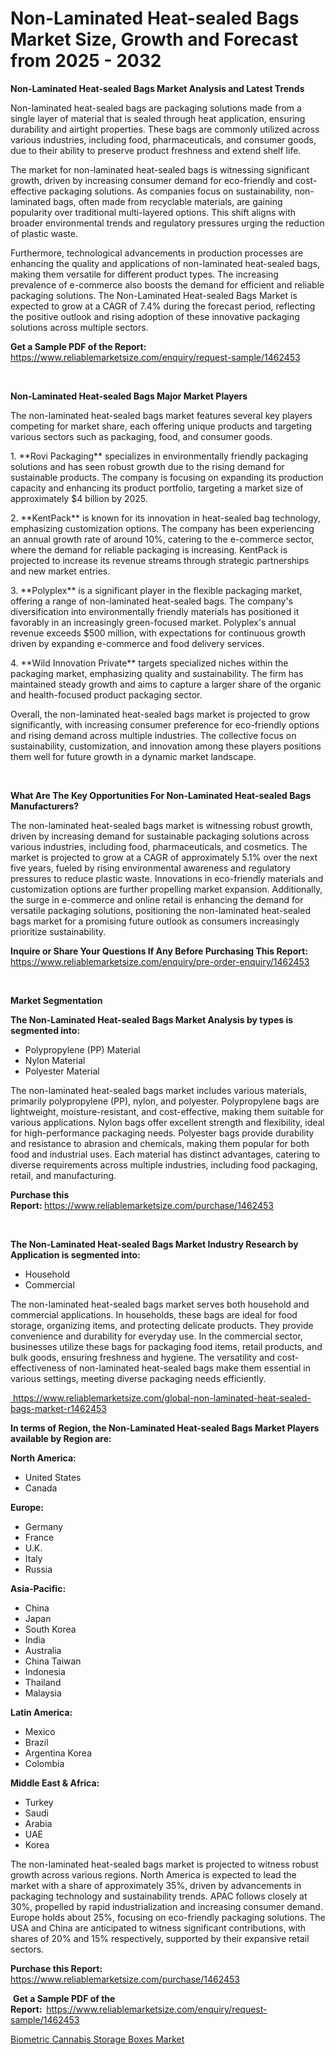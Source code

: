 <p><h1>Non-Laminated Heat-sealed Bags Market Size, Growth and Forecast from 2025 - 2032</h1></p><p><strong>Non-Laminated Heat-sealed Bags Market Analysis and Latest Trends</strong></p>
<p><p>Non-laminated heat-sealed bags are packaging solutions made from a single layer of material that is sealed through heat application, ensuring durability and airtight properties. These bags are commonly utilized across various industries, including food, pharmaceuticals, and consumer goods, due to their ability to preserve product freshness and extend shelf life. </p><p>The market for non-laminated heat-sealed bags is witnessing significant growth, driven by increasing consumer demand for eco-friendly and cost-effective packaging solutions. As companies focus on sustainability, non-laminated bags, often made from recyclable materials, are gaining popularity over traditional multi-layered options. This shift aligns with broader environmental trends and regulatory pressures urging the reduction of plastic waste.</p><p>Furthermore, technological advancements in production processes are enhancing the quality and applications of non-laminated heat-sealed bags, making them versatile for different product types. The increasing prevalence of e-commerce also boosts the demand for efficient and reliable packaging solutions. The Non-Laminated Heat-sealed Bags Market is expected to grow at a CAGR of 7.4% during the forecast period, reflecting the positive outlook and rising adoption of these innovative packaging solutions across multiple sectors.</p></p>
<p><strong>Get a Sample PDF of the Report:&nbsp;</strong> <a href="https://www.reliablemarketsize.com/enquiry/request-sample/1462453?utm_campaign=2445&utm_medium=2&utm_source=Github&utm_content=ia&utm_term=08032025&utm_id=non-laminated-heat-sealed-bags">https://www.reliablemarketsize.com/enquiry/request-sample/1462453</a></p>
<p>&nbsp;</p>
<p><strong>Non-Laminated Heat-sealed Bags Major Market Players</strong></p>
<p><p>The non-laminated heat-sealed bags market features several key players competing for market share, each offering unique products and targeting various sectors such as packaging, food, and consumer goods. </p><p>1. **Rovi Packaging** specializes in environmentally friendly packaging solutions and has seen robust growth due to the rising demand for sustainable products. The company is focusing on expanding its production capacity and enhancing its product portfolio, targeting a market size of approximately $4 billion by 2025.</p><p>2. **KentPack** is known for its innovation in heat-sealed bag technology, emphasizing customization options. The company has been experiencing an annual growth rate of around 10%, catering to the e-commerce sector, where the demand for reliable packaging is increasing. KentPack is projected to increase its revenue streams through strategic partnerships and new market entries.</p><p>3. **Polyplex** is a significant player in the flexible packaging market, offering a range of non-laminated heat-sealed bags. The company's diversification into environmentally friendly materials has positioned it favorably in an increasingly green-focused market. Polyplex's annual revenue exceeds $500 million, with expectations for continuous growth driven by expanding e-commerce and food delivery services.</p><p>4. **Wild Innovation Private** targets specialized niches within the packaging market, emphasizing quality and sustainability. The firm has maintained steady growth and aims to capture a larger share of the organic and health-focused product packaging sector.</p><p>Overall, the non-laminated heat-sealed bags market is projected to grow significantly, with increasing consumer preference for eco-friendly options and rising demand across multiple industries. The collective focus on sustainability, customization, and innovation among these players positions them well for future growth in a dynamic market landscape.</p></p>
<p>&nbsp;</p>
<p><strong>What Are The Key Opportunities For Non-Laminated Heat-sealed Bags Manufacturers?</strong></p>
<p><p>The non-laminated heat-sealed bags market is witnessing robust growth, driven by increasing demand for sustainable packaging solutions across various industries, including food, pharmaceuticals, and cosmetics. The market is projected to grow at a CAGR of approximately 5.1% over the next five years, fueled by rising environmental awareness and regulatory pressures to reduce plastic waste. Innovations in eco-friendly materials and customization options are further propelling market expansion. Additionally, the surge in e-commerce and online retail is enhancing the demand for versatile packaging solutions, positioning the non-laminated heat-sealed bags market for a promising future outlook as consumers increasingly prioritize sustainability.</p></p>
<p><strong>Inquire or Share Your Questions If Any Before Purchasing This Report:</strong> <a href="https://www.reliablemarketsize.com/enquiry/pre-order-enquiry/1462453?utm_campaign=2445&utm_medium=2&utm_source=Github&utm_content=ia&utm_term=08032025&utm_id=non-laminated-heat-sealed-bags">https://www.reliablemarketsize.com/enquiry/pre-order-enquiry/1462453</a></p>
<p>&nbsp;</p>
<p><strong>Market Segmentation</strong></p>
<p><strong>The Non-Laminated Heat-sealed Bags Market Analysis by types is segmented into:</strong></p>
<p><ul><li>Polypropylene (PP) Material</li><li>Nylon Material</li><li>Polyester Material</li></ul></p>
<p><p>The non-laminated heat-sealed bags market includes various materials, primarily polypropylene (PP), nylon, and polyester. Polypropylene bags are lightweight, moisture-resistant, and cost-effective, making them suitable for various applications. Nylon bags offer excellent strength and flexibility, ideal for high-performance packaging needs. Polyester bags provide durability and resistance to abrasion and chemicals, making them popular for both food and industrial uses. Each material has distinct advantages, catering to diverse requirements across multiple industries, including food packaging, retail, and manufacturing.</p></p>
<p><strong>Purchase this Report:&nbsp;</strong><a href="https://www.reliablemarketsize.com/purchase/1462453?utm_campaign=2445&utm_medium=2&utm_source=Github&utm_content=ia&utm_term=08032025&utm_id=non-laminated-heat-sealed-bags">https://www.reliablemarketsize.com/purchase/1462453</a></p>
<p>&nbsp;</p>
<p><strong>The Non-Laminated Heat-sealed Bags Market Industry Research by Application is segmented into:</strong></p>
<p><ul><li>Household</li><li>Commercial</li></ul></p>
<p><p>The non-laminated heat-sealed bags market serves both household and commercial applications. In households, these bags are ideal for food storage, organizing items, and protecting delicate products. They provide convenience and durability for everyday use. In the commercial sector, businesses utilize these bags for packaging food items, retail products, and bulk goods, ensuring freshness and hygiene. The versatility and cost-effectiveness of non-laminated heat-sealed bags make them essential in various settings, meeting diverse packaging needs efficiently.</p></p>
<p><a href="https://www.reliablemarketsize.com/global-non-laminated-heat-sealed-bags-market-r1462453?utm_campaign=2445&utm_medium=2&utm_source=Github&utm_content=ia&utm_term=08032025&utm_id=non-laminated-heat-sealed-bags">&nbsp;https://www.reliablemarketsize.com/global-non-laminated-heat-sealed-bags-market-r1462453</a></p>
<p><strong>In terms of Region, the Non-Laminated Heat-sealed Bags Market Players available by Region are:</strong></p>
<p>
    <p> <strong> North America: </strong>
        <ul>
            <li>United States</li>
            <li>Canada</li>
        </ul>
        </p> 
    <p> <strong> Europe: </strong>
        <ul>
            <li>Germany</li>
            <li>France</li>
            <li>U.K.</li>
            <li>Italy</li>
            <li>Russia</li>
        </ul>
        </p> 
    <p> <strong> Asia-Pacific: </strong>
        <ul>
            <li>China</li>
            <li>Japan</li>
            <li>South Korea</li>
            <li>India</li>
            <li>Australia</li>
            <li>China Taiwan</li>
            <li>Indonesia</li>
            <li>Thailand</li>
            <li>Malaysia</li>
        </ul>
        </p> 
    <p> <strong> Latin America: </strong>
        <ul>
            <li>Mexico</li>
            <li>Brazil</li>
            <li>Argentina Korea</li>
            <li>Colombia</li>
        </ul>
        </p> 
    <p> <strong> Middle East & Africa: </strong>
        <ul>
            <li>Turkey</li>
            <li>Saudi</li>
            <li>Arabia</li>
            <li>UAE</li>
            <li>Korea</li>
        </ul>
    </p>
    </p>
<p><p>The non-laminated heat-sealed bags market is projected to witness robust growth across various regions. North America is expected to lead the market with a share of approximately 35%, driven by advancements in packaging technology and sustainability trends. APAC follows closely at 30%, propelled by rapid industrialization and increasing consumer demand. Europe holds about 25%, focusing on eco-friendly packaging solutions. The USA and China are anticipated to witness significant contributions, with shares of 20% and 15% respectively, supported by their expansive retail sectors.</p></p>
<p><strong>Purchase this Report: </strong><a href="https://www.reliablemarketsize.com/purchase/1462453?utm_campaign=2445&utm_medium=2&utm_source=Github&utm_content=ia&utm_term=08032025&utm_id=non-laminated-heat-sealed-bags">https://www.reliablemarketsize.com/purchase/1462453</a></p>
<p>&nbsp;<strong>Get a Sample PDF of the Report:&nbsp;&nbsp;</strong><a href="https://www.reliablemarketsize.com/enquiry/request-sample/1462453?utm_campaign=2445&utm_medium=2&utm_source=Github&utm_content=ia&utm_term=08032025&utm_id=non-laminated-heat-sealed-bags">https://www.reliablemarketsize.com/enquiry/request-sample/1462453</a></p>
<p><strong></strong></p>
<p><p><a href="https://github.com/leopardmicheal7019/Market-Research-Report-List-1/blob/main/biometric-cannabis-storage-boxes-market.md?utm_campaign=2445&utm_medium=2&utm_source=Github&utm_content=ia&utm_term=08032025&utm_id=non-laminated-heat-sealed-bags">Biometric Cannabis Storage Boxes Market</a></p></p>